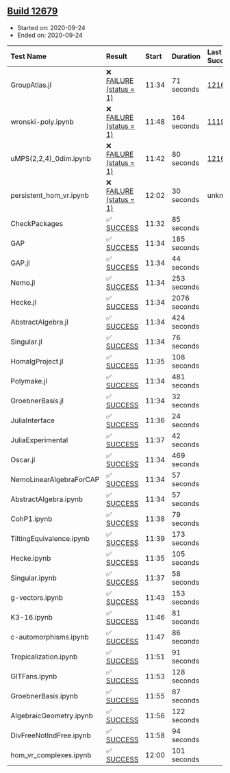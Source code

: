 ## [Build 12679](https://oscarci.mathematik.uni-kl.de/job/oscar/12679/)

* Started on: 2020-09-24
* Ended on: 2020-09-24

| Test Name    | Result | Start | Duration | Last Success | First Failure |
|:-------------|:-------|:------|:---------|:-------------|:--------------|
| GroupAtlas.jl | ❌ [FAILURE (status = 1)](https://oscarci.mathematik.uni-kl.de/job/oscar/12679/artifact/logs/build-12679/GroupAtlas.jl.log) | 11:34 | 71 seconds | [12167](https://oscarci.mathematik.uni-kl.de/job/oscar/12167/) | [12168](https://oscarci.mathematik.uni-kl.de/job/oscar/12168/) |
| wronski-poly.ipynb | ❌ [FAILURE (status = 1)](https://oscarci.mathematik.uni-kl.de/job/oscar/12679/artifact/logs/build-12679/wronski-poly.ipynb.log) | 11:48 | 164 seconds | [11192](https://oscarci.mathematik.uni-kl.de/job/oscar/11192/) | [11193](https://oscarci.mathematik.uni-kl.de/job/oscar/11193/) |
| uMPS(2,2,4)_0dim.ipynb | ❌ [FAILURE (status = 1)](https://oscarci.mathematik.uni-kl.de/job/oscar/12679/artifact/logs/build-12679/uMPS-2-2-4-_0dim.ipynb.log) | 11:42 | 80 seconds | [12167](https://oscarci.mathematik.uni-kl.de/job/oscar/12167/) | [12168](https://oscarci.mathematik.uni-kl.de/job/oscar/12168/) |
| persistent_hom_vr.ipynb | ❌ [FAILURE (status = 1)](https://oscarci.mathematik.uni-kl.de/job/oscar/12679/artifact/logs/build-12679/persistent_hom_vr.ipynb.log) | 12:02 | 30 seconds | unknown | unknown |
| CheckPackages | ✅ [SUCCESS](https://oscarci.mathematik.uni-kl.de/job/oscar/12679/artifact/logs/build-12679/CheckPackages.log) | 11:32 | 85 seconds |  |  |
| GAP | ✅ [SUCCESS](https://oscarci.mathematik.uni-kl.de/job/oscar/12679/artifact/logs/build-12679/GAP.log) | 11:34 | 185 seconds |  |  |
| GAP.jl | ✅ [SUCCESS](https://oscarci.mathematik.uni-kl.de/job/oscar/12679/artifact/logs/build-12679/GAP.jl.log) | 11:34 | 44 seconds |  |  |
| Nemo.jl | ✅ [SUCCESS](https://oscarci.mathematik.uni-kl.de/job/oscar/12679/artifact/logs/build-12679/Nemo.jl.log) | 11:34 | 253 seconds |  |  |
| Hecke.jl | ✅ [SUCCESS](https://oscarci.mathematik.uni-kl.de/job/oscar/12679/artifact/logs/build-12679/Hecke.jl.log) | 11:34 | 2076 seconds |  |  |
| AbstractAlgebra.jl | ✅ [SUCCESS](https://oscarci.mathematik.uni-kl.de/job/oscar/12679/artifact/logs/build-12679/AbstractAlgebra.jl.log) | 11:34 | 424 seconds |  |  |
| Singular.jl | ✅ [SUCCESS](https://oscarci.mathematik.uni-kl.de/job/oscar/12679/artifact/logs/build-12679/Singular.jl.log) | 11:34 | 76 seconds |  |  |
| HomalgProject.jl | ✅ [SUCCESS](https://oscarci.mathematik.uni-kl.de/job/oscar/12679/artifact/logs/build-12679/HomalgProject.jl.log) | 11:35 | 108 seconds |  |  |
| Polymake.jl | ✅ [SUCCESS](https://oscarci.mathematik.uni-kl.de/job/oscar/12679/artifact/logs/build-12679/Polymake.jl.log) | 11:34 | 481 seconds |  |  |
| GroebnerBasis.jl | ✅ [SUCCESS](https://oscarci.mathematik.uni-kl.de/job/oscar/12679/artifact/logs/build-12679/GroebnerBasis.jl.log) | 11:34 | 32 seconds |  |  |
| JuliaInterface | ✅ [SUCCESS](https://oscarci.mathematik.uni-kl.de/job/oscar/12679/artifact/logs/build-12679/JuliaInterface.log) | 11:36 | 24 seconds |  |  |
| JuliaExperimental | ✅ [SUCCESS](https://oscarci.mathematik.uni-kl.de/job/oscar/12679/artifact/logs/build-12679/JuliaExperimental.log) | 11:37 | 42 seconds |  |  |
| Oscar.jl | ✅ [SUCCESS](https://oscarci.mathematik.uni-kl.de/job/oscar/12679/artifact/logs/build-12679/Oscar.jl.log) | 11:34 | 469 seconds |  |  |
| NemoLinearAlgebraForCAP | ✅ [SUCCESS](https://oscarci.mathematik.uni-kl.de/job/oscar/12679/artifact/logs/build-12679/NemoLinearAlgebraForCAP.log) | 11:34 | 57 seconds |  |  |
| AbstractAlgebra.ipynb | ✅ [SUCCESS](https://oscarci.mathematik.uni-kl.de/job/oscar/12679/artifact/logs/build-12679/AbstractAlgebra.ipynb.log) | 11:34 | 57 seconds |  |  |
| CohP1.ipynb | ✅ [SUCCESS](https://oscarci.mathematik.uni-kl.de/job/oscar/12679/artifact/logs/build-12679/CohP1.ipynb.log) | 11:38 | 79 seconds |  |  |
| TiltingEquivalence.ipynb | ✅ [SUCCESS](https://oscarci.mathematik.uni-kl.de/job/oscar/12679/artifact/logs/build-12679/TiltingEquivalence.ipynb.log) | 11:39 | 173 seconds |  |  |
| Hecke.ipynb | ✅ [SUCCESS](https://oscarci.mathematik.uni-kl.de/job/oscar/12679/artifact/logs/build-12679/Hecke.ipynb.log) | 11:35 | 105 seconds |  |  |
| Singular.ipynb | ✅ [SUCCESS](https://oscarci.mathematik.uni-kl.de/job/oscar/12679/artifact/logs/build-12679/Singular.ipynb.log) | 11:37 | 58 seconds |  |  |
| g-vectors.ipynb | ✅ [SUCCESS](https://oscarci.mathematik.uni-kl.de/job/oscar/12679/artifact/logs/build-12679/g-vectors.ipynb.log) | 11:43 | 153 seconds |  |  |
| K3-16.ipynb | ✅ [SUCCESS](https://oscarci.mathematik.uni-kl.de/job/oscar/12679/artifact/logs/build-12679/K3-16.ipynb.log) | 11:46 | 81 seconds |  |  |
| c-automorphisms.ipynb | ✅ [SUCCESS](https://oscarci.mathematik.uni-kl.de/job/oscar/12679/artifact/logs/build-12679/c-automorphisms.ipynb.log) | 11:47 | 86 seconds |  |  |
| Tropicalization.ipynb | ✅ [SUCCESS](https://oscarci.mathematik.uni-kl.de/job/oscar/12679/artifact/logs/build-12679/Tropicalization.ipynb.log) | 11:51 | 91 seconds |  |  |
| GITFans.ipynb | ✅ [SUCCESS](https://oscarci.mathematik.uni-kl.de/job/oscar/12679/artifact/logs/build-12679/GITFans.ipynb.log) | 11:53 | 128 seconds |  |  |
| GroebnerBasis.ipynb | ✅ [SUCCESS](https://oscarci.mathematik.uni-kl.de/job/oscar/12679/artifact/logs/build-12679/GroebnerBasis.ipynb.log) | 11:55 | 87 seconds |  |  |
| AlgebraicGeometry.ipynb | ✅ [SUCCESS](https://oscarci.mathematik.uni-kl.de/job/oscar/12679/artifact/logs/build-12679/AlgebraicGeometry.ipynb.log) | 11:56 | 122 seconds |  |  |
| DivFreeNotIndFree.ipynb | ✅ [SUCCESS](https://oscarci.mathematik.uni-kl.de/job/oscar/12679/artifact/logs/build-12679/DivFreeNotIndFree.ipynb.log) | 11:58 | 94 seconds |  |  |
| hom_vr_complexes.ipynb | ✅ [SUCCESS](https://oscarci.mathematik.uni-kl.de/job/oscar/12679/artifact/logs/build-12679/hom_vr_complexes.ipynb.log) | 12:00 | 101 seconds |  |  |
